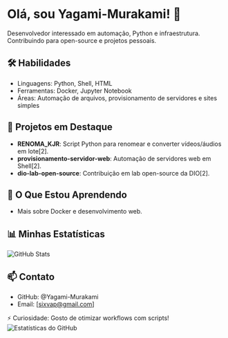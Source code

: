 # Olá, sou Yagami-Murakami! 👋

Desenvolvedor interessado em automação, Python e infraestrutura. Contribuindo para open-source e projetos pessoais.

## 🛠 Habilidades
- Linguagens: Python, Shell, HTML
- Ferramentas: Docker, Jupyter Notebook
- Áreas: Automação de arquivos, provisionamento de servidores e sites simples

## 🔭 Projetos em Destaque
- **RENOMA_KJR**: Script Python para renomear e converter vídeos/áudios em lote[2].
- **provisionamento-servidor-web**: Automação de servidores web em Shell[2].
- **dio-lab-open-source**: Contribuição em lab open-source da DIO[2].

## 🌱 O Que Estou Aprendendo
- Mais sobre Docker e desenvolvimento web.

## 📊 Minhas Estatísticas
![GitHub Stats](https://github-readme-stats.vercel.app/api?username=Yagami-Murakami&show_icons=true&theme=radical)

## 📫 Contato
- GitHub: @Yagami-Murakami
- Email: [sixvap@gmail.com]

⚡ Curiosidade: Gosto de otimizar workflows com scripts!
![Estatísticas do GitHub](https://github-readme-stats.vercel.app/api?username=Yagami-Murakami&show_icons=true&theme=dracula)
